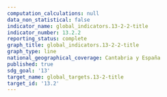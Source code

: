 ```yaml
---
computation_calculations: null
data_non_statistical: false
indicator_name: global_indicators.13-2-2-title
indicator_number: 13.2.2
reporting_status: complete
graph_title: global_indicators.13-2-2-title
graph_type: line
national_geographical_coverage: Cantabria y España
published: true
sdg_goal: '13'
target_name: global_targets.13-2-title
target_id: '13.2'
---
```

